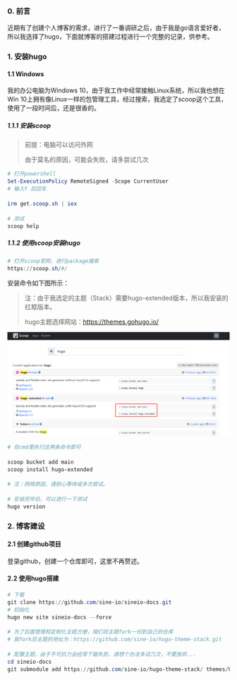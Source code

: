 ### 0. 前言

近期有了创建个人博客的需求，进行了一番调研之后，由于我是go语言爱好者，所以我选择了hugo，下面就博客的搭建过程进行一个完整的记录，供参考。

### 1. 安装hugo

#### 1.1 Windows

我的办公电脑为Windows 10，由于我工作中经常接触Linux系统，所以我也想在Win 10上拥有像Linux一样的包管理工具，经过搜索，我选定了scoop这个工具，使用了一段时间后，还是很香的。

##### 1.1.1 安装scoop

> 前提：电脑可以访问外网
>
> 由于莫名的原因，可能会失败，请多尝试几次

```powershell
# 打开powershell
Set-ExecutionPolicy RemoteSigned -Scope CurrentUser
# 输入Y 后回车

irm get.scoop.sh | iex

# 测试
scoop help
```

##### 1.1.2 使用scoop安装hugo

```powershell
# 打开scoop官网，进行package搜索
https://scoop.sh/#/
```

安装命令如下图所示：

> 注：由于我选定的主题（Stack）需要hugo-extended版本，所以我安装的红框版本。
>
> hugo主题选择网站：https://themes.gohugo.io/

![](.\img\install-hugo-01.png)

```powershell
# 在cmd里执行这两条命令即可

scoop bucket add main
scoop install hugo-extended

# 注：网络原因，请耐心等待或多次尝试。

# 安装完毕后，可以进行一下测试
hugo version
```

### 2. 博客建设

#### 2.1 创建github项目

登录github，创建一个仓库即可，这里不再赘述。

#### 2.2 使用hugo搭建

```powershell
# 下载
git clone https://github.com/sine-io/sineio-docs.git
# 初始化
hugo new site sineio-docs --force

# 为了后面管理和定制化主题方便，咱们将主题fork一份到自己的仓库
# 我fork后主题的地址为：https://github.com/sine-io/hugo-theme-stack.git

# 配置主题，由于不可抗力会经常下载失败，请想个办法多试几次，不要放弃...
cd sineio-docs
git submodule add https://github.com/sine-io/hugo-theme-stack/ themes/hugo-theme-stack


```

